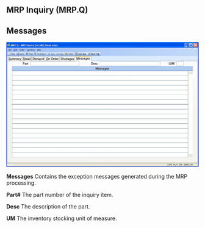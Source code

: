 ##  MRP Inquiry (MRP.Q)

<PageHeader />

##  Messages

![](./MRP-Q-6.jpg)

**Messages** Contains the exception messages generated during the MRP
processing.  
  
**Part#** The part number of the inquiry item.  
  
**Desc** The description of the part.  
  
**UM** The inventory stocking unit of measure.  
  
  
<badge text= "Version 8.10.57" vertical="middle" />

<PageFooter />
